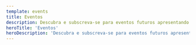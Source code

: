 ```yaml
---
template: events
title: Eventos
description: Descubra e subscreva-se para eventos futuros apresentando conteúdo da Nuxt, e assista as conferências passadas da equipa principal e da comunidade
heroTitle: 'Eventos'
heroDescription: 'Descubra e subscreva-se para eventos futuros apresentando conteúdo da Nuxt, e assista as conferências passadas da equipa principal e da comunidade'
---
```

